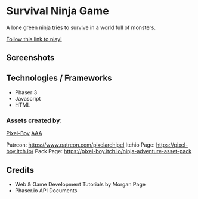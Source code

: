 # Survival Ninja Game
A lone green ninja tries to survive in a world full of monsters.

[Follow this link to play!](https://alexfranco12.github.io/survival-ninja-game/)

## Screenshots

## Technologies / Frameworks
- Phaser 3
- Javascript
- HTML

### Assets created by:
[Pixel-Boy](https://pixel-boy.itch.io/)
[AAA](https://www.instagram.com/challenger.aaa/?hl=fr)

Patreon: https://www.patreon.com/pixelarchipel 
Itchio Page: https://pixel-boy.itch.io/
Pack Page: https://pixel-boy.itch.io/ninja-adventure-asset-pack

## Credits
- Web & Game Development Tutorials by Morgan Page
- Phaser.io API Documents